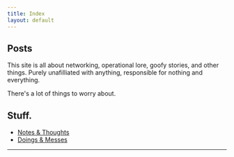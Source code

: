 ```yaml
---
title: Index
layout: default
---
```


## Posts

This site is all about networking, operational lore, goofy stories, and other things. 
Purely unafilliated with anything, responsible for nothing and everything.

There's a lot of things to worry about.

## Stuff.

- [Notes & Thoughts](/notes/)
- [Doings & Messes](/projects/)

---

